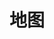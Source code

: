 <script setup>
import ElAmap from '../components/amap/index.vue'
</script>
# 地图
<ClientOnly>
  <ElAmap /> 
</ClientOnly>
